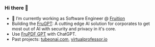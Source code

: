 ### Hi there 👋

- 🔭 I’m currently working as Software Engineer @ [Fruition](https://fruition.net/)
- Building the [FruGPT](https://www.frugpt.com/): A cutting edge AI solution for corporates to get most out of AI with security and privacy in it's core.
- Use [FruPDF GPT](https://chat.openai.com/g/g-0SXPooohc-frupdf-secure-chat-with-your-data-unlimited) with ChatGPT.
- Past projects: [tubeonai.com](https://tubeonai.com), [virtualprofessor.io](https://virtualprofessor.io)

<!--
**mehdi89/mehdi89** is a ✨ _special_ ✨ repository because its `README.md` (this file) appears on your GitHub profile.

Here are some ideas to get you started:

- 🔭 I’m currently working on ...
- 🌱 I’m currently learning ...
- 👯 I’m looking to collaborate on ...
- 🤔 I’m looking for help with ...
- 💬 Ask me about ...
- 📫 How to reach me: ...
- 😄 Pronouns: ...
- ⚡ Fun fact: ...
-->
